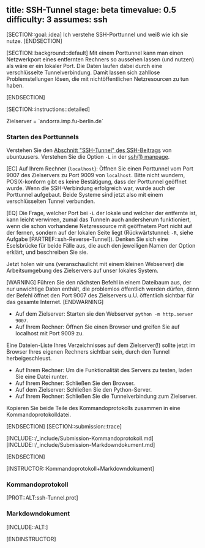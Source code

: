 title: SSH-Tunnel
stage: beta
timevalue: 0.5
difficulty: 3
assumes: ssh
---
[SECTION::goal::idea]
Ich verstehe SSH-Porttunnel und weiß wie ich sie nutze.
[ENDSECTION]

[SECTION::background::default]
Mit einem Porttunnel kann man einen Netzwerkport eines entfernten Rechners so aussehen lassen
(und nutzen) als wäre er ein lokaler Port. 
Die Daten laufen dabei durch eine verschlüsselte Tunnelverbindung.
Damit lassen sich zahllose Problemstellungen lösen, die mit nichtöffentlichen Netzresourcen zu tun haben.

[ENDSECTION]

[SECTION::instructions::detailed]

<replacement id='ssh-Tunnel-targetserver'>
Zielserver = `andorra.imp.fu-berlin.de`
</replacement>


### Starten des Porttunnels

Verstehen Sie den 
[Abschnitt "SSH-Tunnel" des SSH-Beitrags](https://wiki.ubuntuusers.de/SSH) 
von ubuntuusers.
Verstehen Sie die Option `-L` in der [ssh(1) manpage](https://man.openbsd.org/ssh).

[EC] Auf Ihrem Rechner (`localhost`): Öffnen Sie einen Porttunnel vom Port 9007 des Zielservers 
zu Port 9009 von `localhost`.
Bitte nicht wundern, POSIX-konform gibt es keine Bestätigung, dass der Porttunnel geöffnet wurde.
Wenn die SSH-Verbindung erfolgreich war, wurde auch der Porttunnel aufgebaut.
Beide Systeme sind jetzt also mit einem verschlüsselten Tunnel verbunden.

[EQ] Die Frage, welcher Port bei `-L` der lokale und welcher der entfernte ist, kann leicht verwirren,
zumal das Tunneln auch andersherum funktioniert, wenn die schon vorhandene Netzressource 
mit geöffnetem Port nicht auf der fernen, sondern auf der lokalen Seite liegt (Rückwärtstunnel: `-R`,
siehe Aufgabe [PARTREF::ssh-Reverse-Tunnel]).
Denken Sie sich eine Eselsbrücke für beide Fälle aus, die auch den jeweiligen Namen der Option erklärt, 
und beschreiben Sie sie.

Jetzt holen wir uns (veranschaulicht mit einem kleinen Webserver) die Arbeitsumgebung des Zielservers
auf unser lokales System.

[WARNING]
Führen Sie den nächsten Befehl in einem Dateibaum aus,
der nur unwichtige Daten enthält, die problemlos öffentlich werden dürfen,
denn der Befehl öffnet den Port 9007 des Zielservers u.U. öffentlich sichtbar für das gesamte Internet.
[ENDWARNING]

- Auf dem Zielserver: Starten sie den Webserver `python -m http.server 9007`.
- Auf Ihrem Rechner: Öffnen Sie einen Browser und greifen Sie auf localhost mit Port 9009 zu.

Eine Dateien-Liste Ihres Verzeichnisses auf dem Zielserver(!) sollte jetzt im Browser
Ihres eigenen Rechners sichtbar sein, durch den Tunnel herbeigeschleust.

- Auf Ihrem Rechner: Um die Funktionalität des Servers zu testen, laden Sie eine Datei runter.
- Auf Ihrem Rechner: Schließen Sie den Browser.
- Auf dem Zielserver: Schließen Sie den Python-Server.
- Auf Ihrem Rechner: Schließen Sie die Tunnelverbindung zum Zielserver.

Kopieren Sie beide Teile des Kommandoprotokolls zusammen in eine Kommandoprotokolldatei.

[ENDSECTION]
[SECTION::submission::trace]

[INCLUDE::/_include/Submission-Kommandoprotokoll.md]
[INCLUDE::/_include/Submission-Markdowndokument.md]

[ENDSECTION]

[INSTRUCTOR::Kommandoprotokoll+Markdowndokument]

### Kommandoprotokoll
[PROT::ALT:ssh-Tunnel.prot] 

### Markdowndokument
[INCLUDE::ALT:]

[ENDINSTRUCTOR]

